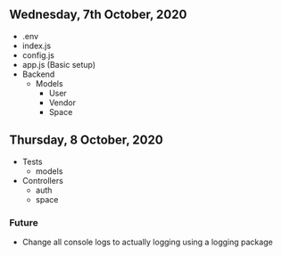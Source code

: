 ## Wednesday, 7th October, 2020
-   .env
-   index.js
-   config.js
-   app.js (Basic setup)
-   Backend
    -   Models
        - User
        - Vendor
        - Space

## Thursday, 8 October, 2020
-   Tests
    - models
-   Controllers
    - auth
    - space


### Future
-   Change all console logs to actually logging using a logging
package